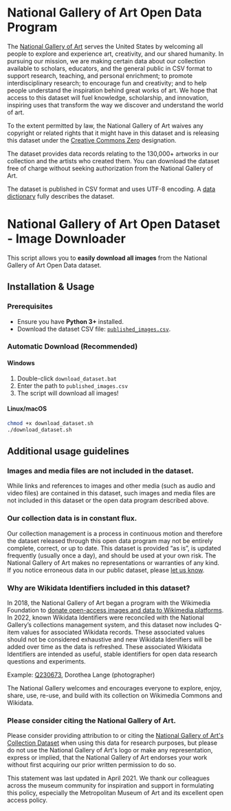 # National Gallery of Art Open Data Program

The [National Gallery of Art](https://www.nga.gov) serves the United States by welcoming all people to explore and experience art, creativity, and our shared humanity. In pursuing our mission, we are making certain data about our collection available to scholars, educators, and the general public in CSV format to support research, teaching, and personal enrichment; to promote interdisciplinary research; to encourage fun and creativity; and to help people understand the inspiration behind great works of art. We hope that access to this dataset will fuel knowledge, scholarship, and innovation, inspiring uses that transform the way we discover and understand the world of art.

To the extent permitted by law, the National Gallery of Art waives any copyright or related rights that it might have in this dataset and is releasing this dataset under the [Creative Commons Zero](https://creativecommons.org/publicdomain/zero/1.0/) designation.

The dataset provides data records relating to the 130,000+ artworks in our collection and the artists who created them.  You can download the dataset free of charge without seeking authorization from the National Gallery of Art.  

The dataset is published in CSV format and uses UTF-8 encoding.  A [data dictionary](https://github.com/NationalGalleryOfArt/opendata/blob/master/documentation) fully describes the dataset.

# National Gallery of Art Open Dataset - Image Downloader

This script allows you to **easily download all images** from the National Gallery of Art Open Data dataset.

## Installation & Usage

### **Prerequisites**
- Ensure you have **Python 3+** installed.
- Download the dataset CSV file: [`published_images.csv`](https://github.com/NationalGalleryOfArt/opendata/blob/main/data/published_images.csv).

### **Automatic Download (Recommended)**
#### **Windows**
1. Double-click `download_dataset.bat`
2. Enter the path to `published_images.csv`
3. The script will download all images!

#### **Linux/macOS**
```sh
chmod +x download_dataset.sh
./download_dataset.sh
```
## Additional usage guidelines

### Images and media files are not included in the dataset.

While links and references to images and other media (such as audio and video files) are contained in this dataset, such images and media files are not included in this dataset or the open data program described above.  

### Our collection data is in constant flux.

Our collection management is a process in continuous motion and therefore the dataset released through this open data program may not be entirely complete, correct, or up to date. This dataset is provided “as is”, is updated frequently (usually once a day), and should be used at your own risk. The National Gallery of Art makes no representations or warranties of any kind. If you notice erroneous data in our public dataset, please [let us know](https://www.nga.gov/contact-us/ask-a-question.html).

### Why are Wikidata Identifiers included in this dataset?

In 2018, the National Gallery of Art began a program with the Wikimedia Foundation to [donate open-access images and data to Wikimedia platforms](https://www.nga.gov/open-access-images/wikimedia-commons-wikidata.html). In 2022, known Wikidata Identifiers were reconciled with the National Gallery’s collections management system, and this dataset now includes Q-item values for associated Wikidata records. These associated values should not be considered exhaustive and new Wikidata Idenifiers will be added over time as the data is refreshed. These associated Wikidata Identifiers are intended as useful, stable identifiers for open data research questions and experiments.

Example: [Q230673](https://www.wikidata.org/wiki/Q230673), Dorothea Lange (photographer)

The National Gallery welcomes and encourages everyone to explore, enjoy, share, use, re-use, and build with its collection on Wikimedia Commons and Wikidata.

### Please consider citing the National Gallery of Art.

Please consider providing attribution to or citing the [National Gallery of Art's Collection Dataset](https://github.com/NationalGalleryOfArt/opendata) when using this data for research purposes, but please do not use the National Gallery of Art's logo or make any representation, express or implied, that the National Gallery of Art endorses your work without first acquiring our prior written permission to do so.

This statement was last updated in April 2021. We thank our colleagues across the museum community for inspiration and support in formulating this policy, especially the Metropolitan Museum of Art and its excellent open access policy. 


